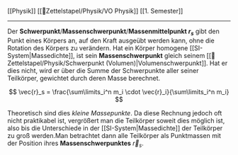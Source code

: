 [[Physik]] [[📂Zettelstapel/Physik/VO Physik]] [[1. Semester]]

---

Der **Schwerpunkt**/**Massenschwerpunkt**/**Massenmittelpunkt $r_s$** gibt den Punkt eines Körpers an, auf den Kraft ausgeübt werden kann, ohne die Rotation des Körpers zu verändern. Hat ein Körper homogene [[SI-System|Massedichte]], ist sein **Massenschwerpunkt** gleich seinem [[📂Zettelstapel/Physik/Schwerpunkt (Volumen)|Volumenschwerpunkt]]. Hat er dies nicht, wird er über die Summe der Schwerpunkte aller seiner Teilkörper, gewichtet durch deren Masse berechnet.

$$
\vec{r}_s = \frac{\sum\limits_i^n m_i \cdot \vec{r}_i}{\sum\limits_i^n m_i}
$$

Theoretisch sind dies *kleine Massepunkte*. Da diese Rechnung jedoch oft nicht praktikabel ist, vergrößert man die Teilkörper soweit dies möglich ist, also bis die Unterschiede in der [[SI-System|Massedichte]] der Teilkörper zu groß werden.Man betrachtet dann alle Teilkörper als Punktmassen mit der Position ihres **Massenschwerpunktes** $\vec{r}_s$.